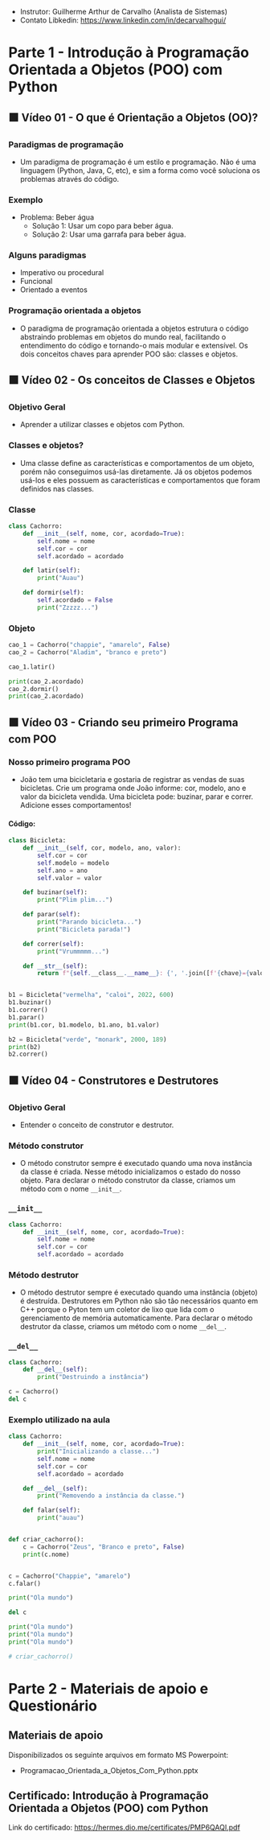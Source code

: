 - Instrutor: Guilherme Arthur de Carvalho (Analista de Sistemas)
- Contato Libkedin: https://www.linkedin.com/in/decarvalhogui/

# Parte 1 -  Introdução à Programação Orientada a Objetos (POO) com Python

## 🟩 Vídeo 01 - O que é Orientação a Objetos (OO)?

### Paradigmas de programação

- Um paradigma de programação é um estilo e programação. Não é uma linguagem (Python, Java, C, etc), e sim a forma como você soluciona os problemas através do código.

### Exemplo

- Problema: Beber água
    - Solução 1: Usar um copo para beber água.
    - Solução 2: Usar uma garrafa para beber água.

### Alguns paradigmas

- Imperativo ou procedural
- Funcional
- Orientado a eventos

### Programação orientada a objetos

- O paradigma de programação orientada a objetos estrutura o código abstraindo problemas em objetos do mundo real, facilitando o entendimento do código e tornando-o mais modular e extensível. Os dois conceitos chaves para aprender POO são: classes e objetos. 

## 🟩 Vídeo 02 - Os conceitos de Classes e Objetos  

### Objetivo Geral

- Aprender a utilizar classes e objetos com Python.

### Classes e objetos?

- Uma classe define as características e comportamentos de um objeto, porém não conseguimos usá-las diretamente. Já os objetos podemos usá-los e eles possuem as características e comportamentos que foram definidos nas classes.

### Classe

```python
class Cachorro:
    def __init__(self, nome, cor, acordado=True):
        self.nome = nome
        self.cor = cor
        self.acordado = acordado

    def latir(self):
        print("Auau")

    def dormir(self):
        self.acordado = False
        print("Zzzzz...")
```

### Objeto

```python
cao_1 = Cachorro("chappie", "amarelo", False)
cao_2 = Cachorro("Aladim", "branco e preto")

cao_1.latir()

print(cao_2.acordado)
cao_2.dormir()
print(cao_2.acordado)
```


## 🟩 Vídeo 03 - Criando seu primeiro Programa com POO

### Nosso primeiro programa POO

- João tem uma bicicletaria e gostaria de registrar as vendas de suas bicicletas. Crie um programa onde João informe: cor, modelo, ano e valor da bicicleta vendida. Uma bicicleta pode: buzinar, parar e correr. Adicione esses comportamentos! 

#### Código:

```python
class Bicicleta:
    def __init__(self, cor, modelo, ano, valor):
        self.cor = cor
        self.modelo = modelo
        self.ano = ano
        self.valor = valor

    def buzinar(self):
        print("Plim plim...")

    def parar(self):
        print("Parando bicicleta...")
        print("Bicicleta parada!")

    def correr(self):
        print("Vrummmmm...")

    def __str__(self):
        return f"{self.__class__.__name__}: {', '.join([f'{chave}={valor}' for chave, valor in self.__dict__.items()])}"


b1 = Bicicleta("vermelha", "caloi", 2022, 600)
b1.buzinar()
b1.correr()
b1.parar()
print(b1.cor, b1.modelo, b1.ano, b1.valor)

b2 = Bicicleta("verde", "monark", 2000, 189)
print(b2)
b2.correr()
```

## 🟩 Vídeo 04 - Construtores e Destrutores

### Objetivo Geral

- Entender o conceito de construtor e destrutor.

### Método construtor

- O método construtor sempre é executado quando uma nova instância da classe é criada. Nesse método inicializamos o estado do nosso objeto. Para declarar o método construtor da classe, criamos um método com o nome `__init__`.

### `__init__`

```python
class Cachorro:
    def __init__(self, nome, cor, acordado=True):
        self.nome = nome
        self.cor = cor
        self.acordado = acordado
```

### Método destrutor

- O método destrutor sempre é executado quando uma instância (objeto) é destruída. Destrutores em Python não são tão necessários quanto em C++ porque o Pyton tem um coletor de lixo que lida com o gerenciamento de memória automaticamente. Para declarar o método destrutor da classe, criamos um método com o nome `__del__`.

### `__del__`

```python
class Cachorro:
    def __del__(self):
        print("Destruindo a instância")

c = Cachorro()
del c
```

### Exemplo utilizado na aula

```python
class Cachorro:
    def __init__(self, nome, cor, acordado=True):
        print("Inicializando a classe...")
        self.nome = nome
        self.cor = cor
        self.acordado = acordado

    def __del__(self):
        print("Removendo a instância da classe.")

    def falar(self):
        print("auau")


def criar_cachorro():
    c = Cachorro("Zeus", "Branco e preto", False)
    print(c.nome)


c = Cachorro("Chappie", "amarelo")
c.falar()

print("Ola mundo")

del c

print("Ola mundo")
print("Ola mundo")
print("Ola mundo")

# criar_cachorro()
```

# Parte 2 - Materiais de apoio e Questionário

## Materiais de apoio

Disponibilizados os seguinte arquivos em formato MS Powerpoint:

- Programacao_Orientada_a_Objetos_Com_Python.pptx

## Certificado: Introdução à Programação Orientada a Objetos (POO) com Python

Link do certificado: https://hermes.dio.me/certificates/PMP6QAQI.pdf